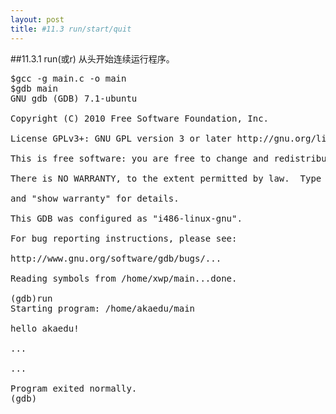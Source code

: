 ```yaml
---
layout: post
title: #11.3 run/start/quit 
---
```

##11.3.1 run(或r)
从头开始连续运行程序。
<pre class='terminal bootcamp'>
<span class='codeline'>$gcc -g main.c -o main</span>
<span class='codeline'>$gdb main</span>
<span class='bash-output'>GNU gdb (GDB) 7.1-ubuntu<br>
Copyright (C) 2010 Free Software Foundation, Inc.<br>
License GPLv3+: GNU GPL version 3 or later http://gnu.org/licenses/gpl.html<br>
This is free software: you are free to change and redistribute it.<br>
There is NO WARRANTY, to the extent permitted by law.  Type "show copying"<br>
and "show warranty" for details.<br>
This GDB was configured as "i486-linux-gnu".<br>
For bug reporting instructions, please see:<br>
http://www.gnu.org/software/gdb/bugs/...<br>
Reading symbols from /home/xwp/main...done.
</span>
<span class='codeline'>(gdb)run</span>
<span class='bash-output'>Starting program: /home/akaedu/main<br> 
hello akaedu!<br>
...<br>
...<br>
Program exited normally.</span>
<span class='codeline'>(gdb)</span>
</pre>
